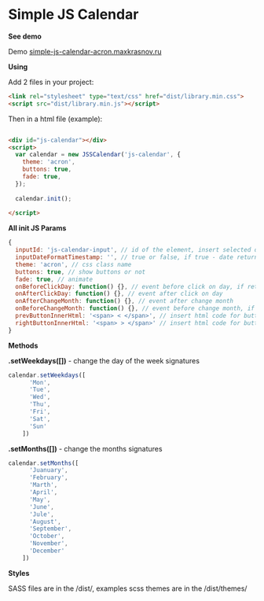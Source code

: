 # Simple JS Calendar

**See demo**

Demo [simple-js-calendar-acron.maxkrasnov.ru](http://www.simple-js-calendar-acron.maxkrasnov.ru)

**Using**

Add 2 files in your project:

```html
<link rel="stylesheet" type="text/css" href="dist/library.min.css">
<script src="dist/library.min.js"></script>
```

Then in a html file (example):
```html

<div id="js-calendar"></div>
<script>
  var calendar = new JSSCalendar('js-calendar', {
    theme: 'acron',
    buttons: true,
    fade: true,
  });
  
  calendar.init();
  
</script>

```

**All init JS Params**
```js
{
  inputId: 'js-calendar-input', // id of the element, insert selected date
  inputDateFormatTimestamp: '', // true or false, if true - date return timestamp, else DD.MM.YYYY format
  theme: 'acron', // css class name
  buttons: true, // show buttons or not
  fade: true, // animate
  onBeforeClickDay: function() {}, // event before click on day, if return false - stop
  onAfterClickDay: function() {}, // event after click on day
  onAfterChangeMonth: function() {}, // event after change month
  onBeforeChangeMonth: function() {}, // event before change month, if return false - stop
  prevButtonInnerHtml: '<span> < </span>', // insert html code for buttons
  rightButtonInnerHtml: '<span> > </span>' // insert html code for buttons
}
```

**Methods**

**.setWeekdays([])** - change the day of the week signatures  
```js
calendar.setWeekdays([
      'Mon',
      'Tue',
      'Wed',
      'Thu',
      'Fri',
      'Sat',
      'Sun'
    ])
```

**.setMonths([])** - change the months signatures 
```js
calendar.setMonths([
      'Juanuary',
      'February',
      'Marth',
      'April',
      'May',
      'June',
      'Jule',
      'August',
      'September',
      'October',
      'November',
      'December'
    ])
```

**Styles**

SASS files are in the /dist/, examples scss themes are in the /dist/themes/



